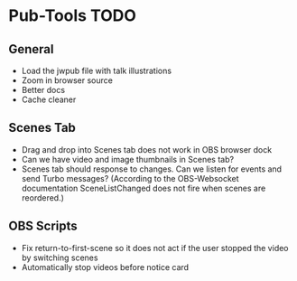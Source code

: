 # Pub-Tools TODO

## General

* Load the jwpub file with talk illustrations
* Zoom in browser source
* Better docs
* Cache cleaner

## Scenes Tab

* Drag and drop into Scenes tab does not work in OBS browser dock
* Can we have video and image thumbnails in Scenes tab?
* Scenes tab should response to changes. Can we listen for events and send
  Turbo messages? (According to the OBS-Websocket documentation
  SceneListChanged does not fire when scenes are reordered.)

## OBS Scripts

* Fix return-to-first-scene so it does not act if the user stopped the
  video by switching scenes
* Automatically stop videos before notice card

